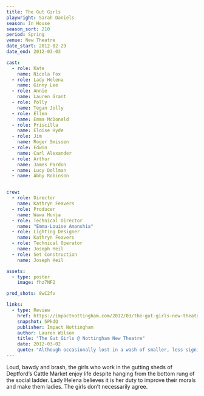 ```yaml
---
title: The Gut Girls
playwright: Sarah Daniels
season: In House
season_sort: 210
period: Spring
venue: New Theatre
date_start: 2012-02-29
date_end: 2012-03-03

cast:
  - role: Kate
    name: Nicola Fox
  - role: Lady Helena
    name: Ginny Lee
  - role: Annie
    name: Lauren Grant
  - role: Polly
    name: Tegan Jolly
  - role: Ellen
    name: Emma McDonald
  - role: Priscilla
    name: Eloise Hyde
  - role: Jim
    name: Roger Smissen
  - role: Edwin
    name: Carl Alexander
  - role: Arthur
    name: James Pardon
  - name: Lucy Dollman
  - name: Abby Robinson


crew:
  - role: Director
    name: Kathryn Feavers
  - role: Producer
    name: Wawa Hunja
  - role: Technical Director
    name: "Emma-Louise Amanshia"
  - role: Lighting Designer
    name: Kathryn Feavers
  - role: Technical Operator
    name: Joseph Heil
  - role: Set Construction
    name: Joseph Heil

assets:
  - type: poster
    image: fhz7NF2

prod_shots: 8wC2fv

links:
  - type: Review
    href: https://impactnottingham.com/2012/03/the-gut-girls-new-theatre/
    snapshot: 5PkdQ
    publisher: Impact Nottingham
    author: Lauren Wilson
    title: "The Gut Girls @ Nottingham New Theatre"
    date: 2012-03-02
    quote: "Although occasionally lost in a wash of smaller, less significant scenes, moments of hilarity and despair characterised this performance which brought heart, amidst some other organs, to the New Theatre stage."
---
```


Loud, bawdy and brash, the girls who work in the gutting sheds of Deptford’s Cattle Market enjoy life despite hanging from the bottom rung of the social ladder. Lady Helena believes it is her duty to improve their morals and make them ladies. The girls don’t necessarily agree.
